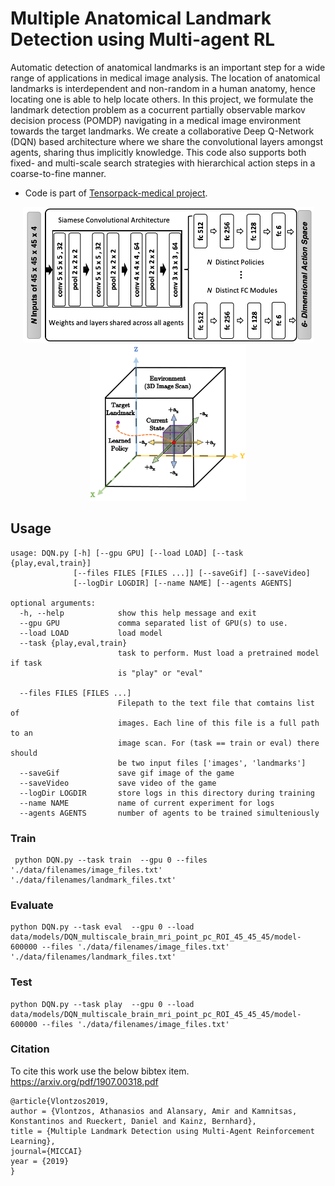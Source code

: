 # Multiple Anatomical Landmark Detection using Multi-agent RL

Automatic detection of anatomical landmarks is an important step for a wide range of applications in medical image analysis. The location of anatomical landmarks is interdependent and non-random in a human anatomy, hence locating one is able to help locate others. In this project, we formulate the landmark detection problem as a cocurrent partially observable markov decision process (POMDP) navigating in a medical image environment towards the target landmarks. We create a collaborative Deep Q-Network (DQN) based architecture where we share the convolutional layers amongst agents, sharing thus implicitly knowledge. This code also supports both fixed- and multi-scale search strategies with hierarchical action steps in a coarse-to-fine manner.

* Code is part of [Tensorpack-medical project](https://github.com/amiralansary/tensorpack-medical). 

<p align="center">
<img style="float: center;" src="images/Colab_dqn_BW.png" width="465">
<img style="float: center;" src="images/actions.png" width="250">
</p>

## Usage
```
usage: DQN.py [-h] [--gpu GPU] [--load LOAD] [--task {play,eval,train}]
              [--files FILES [FILES ...]] [--saveGif] [--saveVideo]
              [--logDir LOGDIR] [--name NAME] [--agents AGENTS]

optional arguments:
  -h, --help            show this help message and exit
  --gpu GPU             comma separated list of GPU(s) to use.
  --load LOAD           load model
  --task {play,eval,train}
                        task to perform. Must load a pretrained model if task
                        is "play" or "eval"
 
  --files FILES [FILES ...]
                        Filepath to the text file that comtains list of
                        images. Each line of this file is a full path to an
                        image scan. For (task == train or eval) there should
                        be two input files ['images', 'landmarks']
  --saveGif             save gif image of the game
  --saveVideo           save video of the game
  --logDir LOGDIR       store logs in this directory during training
  --name NAME           name of current experiment for logs
  --agents AGENTS       number of agents to be trained simulteniously 
```

### Train
```
 python DQN.py --task train  --gpu 0 --files './data/filenames/image_files.txt' './data/filenames/landmark_files.txt'
```

### Evaluate
```
python DQN.py --task eval  --gpu 0 --load data/models/DQN_multiscale_brain_mri_point_pc_ROI_45_45_45/model-600000 --files './data/filenames/image_files.txt' './data/filenames/landmark_files.txt'
```

### Test
```
python DQN.py --task play  --gpu 0 --load data/models/DQN_multiscale_brain_mri_point_pc_ROI_45_45_45/model-600000 --files './data/filenames/image_files.txt'
```

### Citation 
To cite this work use the below bibtex item.
https://arxiv.org/pdf/1907.00318.pdf
```
@article{Vlontzos2019,
author = {Vlontzos, Athanasios and Alansary, Amir and Kamnitsas, Konstantinos and Rueckert, Daniel and Kainz, Bernhard},
title = {Multiple Landmark Detection using Multi-Agent Reinforcement Learning},
journal={MICCAI}
year = {2019}
}
```
